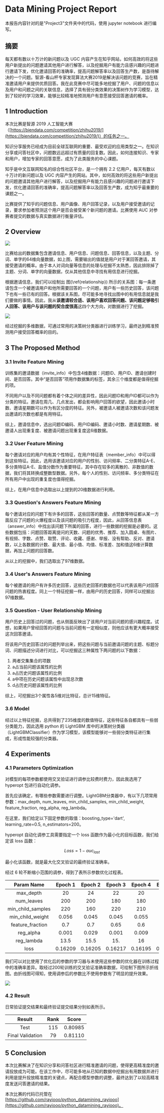 # Data Mining Project Report

本报告内容针对的是"Project3"文件夹中的代码，使用 jupyter notebook 进行编写。

## 摘要 

每天都有数以十万计的新问题以及 UGC 内容产生在知乎网站，如何高效的将这些用户新提出的问题邀请其他用户进行解答，以及挖掘用户有能力且感兴趣的问题进行邀请下发，优化邀请回答的准确率，提高问题解答率以及回答生产数，是亟待解决的一个问题。智源-看山杯专家发现算法大赛2019是解决该问题的竞赛，旨在精准邀请用户来提供优质回答。我在此竞赛中尽可能多地挖掘了用户、问题的信息以及用户和问题之间的关联信息，选择了具有弱分类效果的决策树作为学习模型，达到了较好的学习效果，能够比较精准地预测用户有意愿接受回答邀请的概率。

## 1 Introduction

本次比赛是智源 2019 人工智能大赛（[https://biendata.com/competition/zhihu2019/](https://biendata.com/competition/zhihu2019/)）的任务之一。

知识分享服务已经成为目前全球互联网的重要、最受欢迎的应用类型之一。在知识分享或问答社区中，问题数远远超过有质量的回复数。因此，如何连接知识、专家和用户，增加专家的回答意愿，成为了此类服务的中心课题。

知乎是中文互联网知名的综合性社区平台，是一个拥有 2.2 亿用户，每天有数以十万计的新问题以及 UGC 内容产生的网站。其中，如何高效的将这些用户新提出的问题邀请其他用户进行解答，以及挖掘用户有能力且感兴趣的问题进行邀请下发，优化邀请回答的准确率，提高问题解答率以及回答生产数，成为知乎最重要的课题之一。

比赛提供了知乎的问题信息、用户画像、用户回答记录，以及用户接受邀请的记录，要求参加者预测这个用户是否会接受某个新问题的邀请。比赛使用 AUC 对参赛者提交的数据与真实数据进行衡量评估。

## 2 Overview

![](static/pic1.svg)

比赛给出的数据集包含邀请信息、用户信息、问题信息、回答信息，以及主题、分词、单字的64维向量数据，如上图，需要输出的值就是用户对于某回答邀请，其接受邀请的概率。由于本人对词向量等信息的处理与挖掘不太熟悉，因此排除掉了主题、分词、单字的向量数据，仅从其他信息中寻找有用信息进行挖掘。

根据邀请信息，我们可以绘制出 图(\ref{relationship}) 所示的关系图：每一条邀请包含一个被邀请用户和他所需要回答的一个问题，用户有一些历史回答，该问题下也有一些已有的回答。根据该关系图，尽可能多地寻找出图中的有用信息就是我们要做的事情。因此，我从**该邀请较合适、该用户喜欢回答问题、该问题足够吸引人回答、该用户与该问题的契合度很高**这四个大方向，对数据进行了挖掘。

![](static/pic2.svg)

经过挖掘的多维数据，可通过常用的决策树分类器进行训练学习，最终达到精准预测用户接受回答概率的目的。

## 3 The Proposed Method

### 3.1 Invite Feature Mining

训练集的邀请数据（invite\_info）中包含4维数据：问题ID、用户ID、邀请创建时间、是否回答。其中“是否回答”项用作数据集的标签，其余三个维度都是值得挖掘的项。

不同用户以及不同问题都有着个体之间的差异性，因此问题ID和用户ID都可以作为分类的特征。邀请在周几、几点发出，都会影响用户回答的欲望，因此邀请小时数、邀请星期数可以作为有区分度的特征。另外，被邀请人被邀请次数和该问题发出邀请的次数也都是有用特征。

综上，邀请信息中，选出问题ID编码、用户ID编码、邀请小时数、邀请星期数、被邀请人出现重复度、被邀请问题出现重复度这6维数据。

### 3.2 User Feature Mining

每个邀请对应的用户均有其个性特征，在用户特征表（member\_info）中可以得到这些特征。因此，选用该邀请对应的用户的性别、访问频率、二分类特征A-E、多分类特征A-E、盐值分数作为重要特征，其中存在较多的离散的、非数值的数据，我们将其转换成整数型数据。另外，每个人的性别、访问频率、多分类特征在所有用户中出现的重复度也值得挖掘。

综上，在用户信息中选取出以上提到的20维数据进行利用。

### 3.3 Question's Answers Feature Mining

每个邀请对应的问题下有许多的回答，这些回答的数量、点赞数等特征都从某一方面反应了问题的火爆程度以及该问题的吸引力程度，因此，从回答信息表（answer\_info）中找出该问题下所属的回答，进行一些数据的挖掘是必要的。这些数据包括：问题回答距离提问的天数、问题的优秀、推荐、加入圆桌、有图片、有视频、字数、点赞、取赞、评论、收藏、感谢、举报、没有帮助、反对、邀请数，以上各数据的计数、最大值、最小值、均值、标准差、加和值这6维计算数据，再加上问题的回答数。

从以上的挖掘中，我们选取出了97维数据。

### 3.4 User's Answers Feature Mining

每个被邀请的用户有许多历史回答，这些历史回答的数据也可以代表该用户对回答问题的热衷程度。同上一个特征挖掘一样，由用户的历史回答，同样可以挖掘出97维数据。

### 3.5 Question - User Relationship Mining

用户历史上回答过的问题，也从侧面反映出了该用户对当前问题的感兴趣程度。试想，如果用户曾经回答的问题与当前问题有一定相似度，则他应该有更大概率接受这次回答邀请。

将该用户历史回答过的问题列举出来，把这些问题与当前邀请问题的主题、标题分词、问题描述分词进行对比，可以挖掘这三种属性下两问题的以下数据： 

1. 两者交集集合的项数
2. a占当前问题该属性的比例 
3. a占历史问题该属性的比例 
4. a中项在历史问题该属性中出现总次数 
5. d占历史问题该属性的比例

综上，可挖掘出3个属性各5维对比特征，总计15维特征。

### 3.6 Model

经过以上特征挖掘，总共得到了235维度的数值特征，这些特征各自都具有一些弱分类能力，因此选用 python 的 LightGBM 库中的决策树分类器（LightGBMClassifier）作为学习模型，该模型能够对一些弱分类特征进行集成，形成性能较强的分类器。

## 4 Experiments

### 4.1 Parameters Optimization

对模型的每项参数都使用交叉验证进行调参比较费时费力，因此我选用了 hyperopt 包进行自动化调参。

首先应该确定，有哪些参数需要进行调整。LightGBM分类器中，有以下几项常用参数：max\_depth, num\_leaves, min\_child\_samples, min\_child\_weight, feature\_fraction, reg\_alpha, reg\_lambda。

在这里，我们给定以下固定参数的取值：boosting\_type='dart', learning\_rate=0.5, n\_estimators=200。

hyperopt 自动化调参工具需要指定一个 loss 函数作为最小化的目标函数，我们给定该 loss 函数： 

$$ Loss = 1 − auc_{last}  $$

最小化该函数，就是最大化交叉验证的最终验证准确率。

经过 6 轮不断缩小范围的调参，得到了表所示参数优化过程表。

|Param Name|Epoch 1|Epoch 2|Epoch 3|Epoch 4|Epoch 5|Final|
|:--:|:--:|:--:|:--:|:--:|:--:|:--:|
|max_depth|20|24|22|20|20|20|
|num_leaves|200|200|180|180|190|190|
|min_child_samples|220|160|220|210|210|210|
|min_child_weight|0.056|0.045|0.045|0.055|0.055|0.055|
|feature_fraction|0.7|0.7|0.65|0.6|0.6|0.7|
|reg_alpha|0.001|0.029|0.001|0.009|0.005|0.005|
|reg_lambda|13.5|15.5|15.|16|18|21|
|loss|0.16209|0.16205|0.16217|0.16195|0.16196|0.16187

我们可以对比使用了优化后的参数的学习器与未使用这些参数的优化器在训练过程中的准确率差异。取经过200轮训练的交叉验证准确率数据，可绘制下图所示折线图。由折线图可得知，使用调参后的参数比不使用参数有了明显的提升效果。

![](static/auc.svg)

### 4.2 Result

日常验证提交结果和最终验证提交结果分别如表所示。

|Result|Rank|Score|
|:--:|:--:|:--:|
|Test|115|0.80985|
|Final Validation|79|0.81110

## 5 Conclusion

本次比赛解决了在知识分享和问答社区进行精准邀请的问题，使得更高精准度的邀请投放成为可能。在该工作中，尽可能多地从已知的数据中挖掘出有用数据并进行利用是提升投放精准度的关键点，再配合模型参数的调整，最终达到了以较高精准度发送问答邀请的结果。

本次比赛的代码已托管在 [https://github.com/rayiooo/python_datamining_rayiooo](https://github.com/rayiooo/python_datamining_rayiooo)。